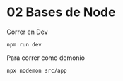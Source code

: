 # 02 Bases de Node


Correr en Dev
```
npm run dev
```
Para correr como demonio
```
npx nodemon src/app
```